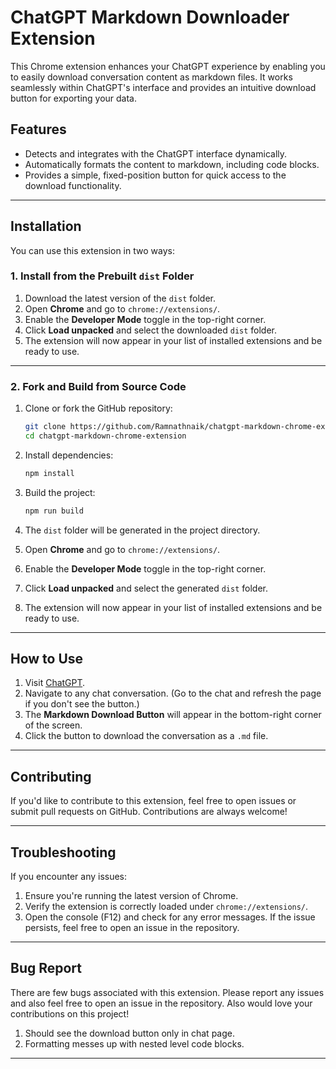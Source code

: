 # ChatGPT Markdown Downloader Extension

This Chrome extension enhances your ChatGPT experience by enabling you to easily download conversation content as markdown files. It works seamlessly within ChatGPT's interface and provides an intuitive download button for exporting your data.

## Features

- Detects and integrates with the ChatGPT interface dynamically.
- Automatically formats the content to markdown, including code blocks.
- Provides a simple, fixed-position button for quick access to the download functionality.

---

## Installation

You can use this extension in two ways:

### 1. Install from the Prebuilt `dist` Folder

1. Download the latest version of the `dist` folder.
2. Open **Chrome** and go to `chrome://extensions/`.
3. Enable the **Developer Mode** toggle in the top-right corner.
4. Click **Load unpacked** and select the downloaded `dist` folder.
5. The extension will now appear in your list of installed extensions and be ready to use.

---

### 2. Fork and Build from Source Code

1. Clone or fork the GitHub repository:

   ```bash
   git clone https://github.com/Ramnathnaik/chatgpt-markdown-chrome-extension.git
   cd chatgpt-markdown-chrome-extension
   ```

2. Install dependencies:

   ```bash
   npm install
   ```

3. Build the project:

   ```bash
   npm run build
   ```

4. The `dist` folder will be generated in the project directory.

5. Open **Chrome** and go to `chrome://extensions/`.
6. Enable the **Developer Mode** toggle in the top-right corner.
7. Click **Load unpacked** and select the generated `dist` folder.
8. The extension will now appear in your list of installed extensions and be ready to use.

---

## How to Use

1. Visit [ChatGPT](https://chat.openai.com).
2. Navigate to any chat conversation. (Go to the chat and refresh the page if you don't see the button.)
3. The **Markdown Download Button** will appear in the bottom-right corner of the screen.
4. Click the button to download the conversation as a `.md` file.

---

## Contributing

If you'd like to contribute to this extension, feel free to open issues or submit pull requests on GitHub. Contributions are always welcome!

---

## Troubleshooting

If you encounter any issues:

1. Ensure you're running the latest version of Chrome.
2. Verify the extension is correctly loaded under `chrome://extensions/`.
3. Open the console (F12) and check for any error messages. If the issue persists, feel free to open an issue in the repository.

---

## Bug Report

There are few bugs associated with this extension. Please report any issues and also feel free to open an issue in the repository. Also would love your contributions on this project!

1. Should see the download button only in chat page.
2. Formatting messes up with nested level code blocks.

---
